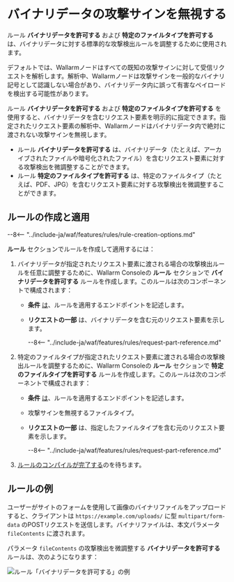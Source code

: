 # バイナリデータの攻撃サインを無視する

ルール **バイナリデータを許可する** および **特定のファイルタイプを許可する** は、バイナリデータに対する標準的な攻撃検出ルールを調整するために使用されます。

デフォルトでは、Wallarmノードはすべての既知の攻撃サインに対して受信リクエストを解析します。解析中、Wallarmノードは攻撃サインを一般的なバイナリ記号として認識しない場合があり、バイナリデータ内に誤って有害なペイロードを検出する可能性があります。

ルール **バイナリデータを許可する** および **特定のファイルタイプを許可する** を使用すると、バイナリデータを含むリクエスト要素を明示的に指定できます。指定されたリクエスト要素の解析中、Wallarmノードはバイナリデータ内で絶対に渡されない攻撃サインを無視します。

* ルール **バイナリデータを許可する** は、バイナリデータ（たとえば、アーカイブされたファイルや暗号化されたファイル）を含むリクエスト要素に対する攻撃検出を微調整することができます。
* ルール **特定のファイルタイプを許可する** は、特定のファイルタイプ（たとえば、PDF、JPG）を含むリクエスト要素に対する攻撃検出を微調整することができます。

## ルールの作成と適用

--8<-- "../include-ja/waf/features/rules/rule-creation-options.md"

**ルール** セクションでルールを作成して適用するには：

1. バイナリデータが指定されたリクエスト要素に渡される場合の攻撃検出ルールを任意に調整するために、Wallarm Consoleの **ルール** セクションで **バイナリデータを許可する** ルールを作成します。このルールは次のコンポーネントで構成されます：

      * **条件** [は](rules.md#rule-branches)、ルールを適用するエンドポイントを記述します。
      * **リクエストの一部** は、バイナリデータを含む元のリクエスト要素を示します。

         --8<-- "../include-ja/waf/features/rules/request-part-reference.md"
2. 特定のファイルタイプが指定されたリクエスト要素に渡される場合の攻撃検出ルールを調整するために、Wallarm Consoleの **ルール** セクションで **特定のファイルタイプを許可する** ルールを作成します。このルールは次のコンポーネントで構成されます：

      * **条件** [は](rules.md#rule-branches)、ルールを適用するエンドポイントを記述します。
      * 攻撃サインを無視するファイルタイプ。
      * **リクエストの一部** は、指定したファイルタイプを含む元のリクエスト要素を示します。

         --8<-- "../include-ja/waf/features/rules/request-part-reference.md"
3. [ルールのコンパイルが完了する](rules.md)のを待ちます。

## ルールの例

ユーザーがサイトのフォームを使用して画像のバイナリファイルをアップロードすると、クライアントは `https://example.com/uploads/` に型 `multipart/form-data` のPOSTリクエストを送信します。バイナリファイルは、本文パラメータ `fileContents` に渡されます。

パラメータ `fileContents` の攻撃検出を微調整する **バイナリデータを許可する** ルールは、次のようになります：

![ルール「バイナリデータを許可する」の例](../../images/user-guides/rules/ignore-binary-attacks-example.png)